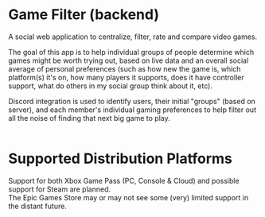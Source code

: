 # Game Filter (backend)

A social web application to centralize, filter, rate and compare video games.

The goal of this app is to help individual groups of people determine which games might be worth trying out, based on live data and an overall social average of personal preferences (such as how new the game is, which platform(s) it's on, how many players it supports, does it have controller support, what do others in my social group think about it, etc).

Discord integration is used to identify users, their initial "groups" (based on server), and each member's individual gaming preferences to help filter out all the noise of finding that next big game to play.<br/><br/>

# Supported Distribution Platforms

Support for both Xbox Game Pass (PC, Console & Cloud) and possible support for Steam are planned.<br/>
The Epic Games Store may or may not see some (very) limited support in the distant future.
